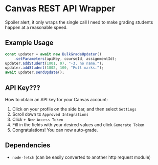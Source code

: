 # Canvas REST API Wrapper
Spoiler alert, it only wraps the single call I need to make grading students happen at a reasonable speed.

## Example Usage

```js
const updater = await new BulkGradeUpdater()
    .setParameters(apiKey, courseId, assignmentId);
updater.addStudent(1001, 97, "-3, no name.");
updater.addStudent(1002, 100, "Full marks.");
await updater.sendUpdate();
```

## API Key???
How to obtain an API key for your Canvas account:
1. Click on your profile on the side bar, and then select `Settings`
2. Scroll down to `Approved Integrations`
3. Click `+ New Access Token`
4. Fill in the fields with your desired values and click `Generate Token`
5. Congratulations! You can now auto-grade.

## Dependencies
 - `node-fetch` (can be easily converted to another http request module)